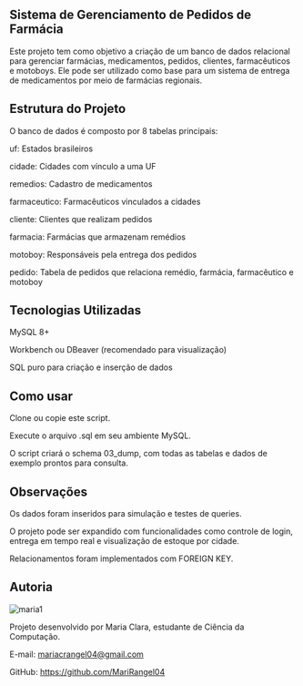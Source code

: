 ## Sistema de Gerenciamento de Pedidos de Farmácia
Este projeto tem como objetivo a criação de um banco de dados relacional para gerenciar farmácias, medicamentos, pedidos, clientes, farmacêuticos e motoboys. Ele pode ser utilizado como base para um sistema de entrega de medicamentos por meio de farmácias regionais.

## Estrutura do Projeto
O banco de dados é composto por 8 tabelas principais:

uf: Estados brasileiros

cidade: Cidades com vínculo a uma UF

remedios: Cadastro de medicamentos

farmaceutico: Farmacêuticos vinculados a cidades

cliente: Clientes que realizam pedidos

farmacia: Farmácias que armazenam remédios

motoboy: Responsáveis pela entrega dos pedidos

pedido: Tabela de pedidos que relaciona remédio, farmácia, farmacêutico e motoboy

## Tecnologias Utilizadas
MySQL 8+

Workbench ou DBeaver (recomendado para visualização)

SQL puro para criação e inserção de dados

## Como usar
Clone ou copie este script.

Execute o arquivo .sql em seu ambiente MySQL.

O script criará o schema 03_dump, com todas as tabelas e dados de exemplo prontos para consulta.

## Observações
Os dados foram inseridos para simulação e testes de queries.

O projeto pode ser expandido com funcionalidades como controle de login, entrega em tempo real e visualização de estoque por cidade.

Relacionamentos foram implementados com FOREIGN KEY.

## Autoria
![maria1](https://github.com/user-attachments/assets/701c0e11-4968-404f-b5ea-a7c58b88f2b5)

Projeto desenvolvido por Maria Clara, estudante de Ciência da Computação. <p/>
E-mail: mariacrangel04@gmail.com <p/>
GitHub: https://github.com/MariRangel04
